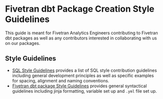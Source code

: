 # Fivetran dbt Package Creation Style Guidelines

This guide is meant for Fivetran Analytics Engineers contributing to Fivetran dbt packages as well as any contributors interested in collaborating with us on our packages. 

## Style Guidelines
- [SQL Style Guidelines](https://github.com/fivetran/dbt_style_guide/blob/main/sql_guidelines.md) provides a list of SQL style contribution guidelines including general development principles as well as specific examples for spacing, alignment and naming conventions.
- [Fivetran dbt package Style Guidelines](https://github.com/fivetran/dbt_style_guide/blob/main/dbt_package_guidelines.md) provides general syntactical guidelines including jinja formatting, variable set up and `.yml` file set up.